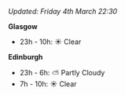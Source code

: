 *Updated: Friday 4th March 22:30*

**Glasgow**

* 23h - 10h: :sunny: Clear

**Edinburgh**

* 23h - 6h: :partly_sunny: Partly Cloudy
* 7h - 10h: :sunny: Clear

